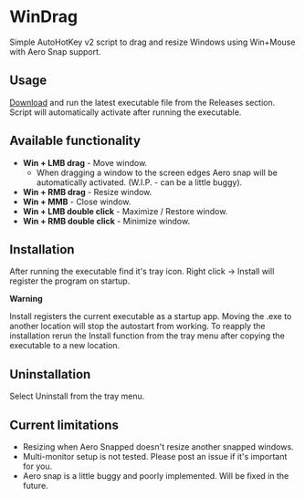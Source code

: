 # WinDrag
Simple AutoHotKey v2 script to drag and resize Windows using Win+Mouse with Aero Snap support.

## Usage
[Download](https://github.com/MinikPLayer/WinDrag/releases/latest) and run the latest executable file from the Releases section.
Script will automatically activate after running the executable.

## Available functionality
* **Win + LMB drag** - Move window.
  - When dragging a window to the screen edges Aero snap will be automatically activated. (W.I.P. - can be a little buggy).
* **Win + RMB drag** - Resize window.
* **Win + MMB** - Close window.
* **Win + LMB double click** - Maximize / Restore window.
* **Win + RMB double click** - Minimize window.

## Installation
After running the executable find it's tray icon. Right click -> Install will register the program on startup. 

**Warning** 

Install registers the current executable as a startup app. Moving the .exe to another location will stop the autostart from working. To reapply the installation rerun the Install function from the tray menu after copying the executable to a new location.


## Uninstallation
Select Uninstall from the tray menu.


## Current limitations
* Resizing when Aero Snapped doesn't resize another snapped windows.
* Multi-monitor setup is not tested. Please post an issue if it's important for you.
* Aero snap is a little buggy and poorly implemented. Will be fixed in the future.

